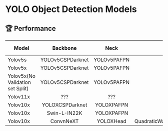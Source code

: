# YOLO Object Detection Models

## 🏆 Performance 

|Model|Backbone|Neck|Head|Learning Method|Leaderborad mAP50|
|----|:----:|:----:|:----:|:----:|:----:|
|Yolov5s|YOLOv5CSPDarknet|YOLOv5PAFPN|YOLOv5Head|LinearLR_300e|0.2438|
|Yolov5x|YOLOv5CSPDarknet|YOLOv5PAFPN|YOLOv5Head|LinearLR_500e|0.3299|
|Yolov5x(No Validation set Split)|YOLOv5CSPDarknet|YOLOv5PAFPN|YOLOv5Head|LinearLR_500e|0.4425|
|Yolov11x|???|???|???|LinearLR_300e|0.3715|
|Yolov10x|YOLOXCSPDarknet|YOLOXPAFPN|YOLOXHead|QuadraticWarmup_CosineAnnealing_Constant_300e||
|Yolov10x|Swin-L-IN22K|YOLOXPAFPN|YOLOXHead|QuadraticWarmup_CosineAnnealing_Constant_300e||
|Yolov10x|ConvnNeXT|YOLOXHead|QuadraticWarmup_CosineAnnealing_Constant_300e||


